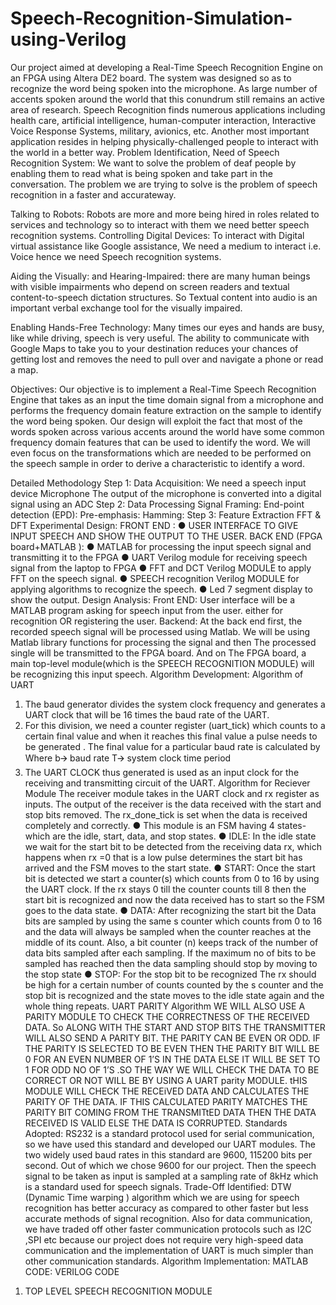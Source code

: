 # Speech-Recognition-Simulation-using-Verilog
Our project aimed at developing a Real-Time Speech Recognition Engine on an FPGA using Altera DE2 board. The system was designed so as to recognize the word being spoken into the microphone. As large number of accents spoken around the world that this conundrum still remains an active area of research. Speech Recognition finds numerous applications including health care, artificial intelligence, human-computer interaction, Interactive Voice Response Systems, military, avionics, etc. Another most important application resides in helping physically-challenged people to interact with the world in a better way.
Problem Identification, Need of Speech Recognition
System:
We want to solve the problem of deaf people by enabling them to read what is being spoken and take part in the conversation. The problem we are trying to solve is the problem of speech recognition in a faster and accurateway.

Talking to Robots: Robots are more and more being hired in roles related to services and technology so to interact with them we need better speech recognition systems.
Controlling Digital Devices: To interact with Digital virtual assistance like
Google assistance, We need a medium to interact i.e. Voice hence we need
Speech recognition systems.

Aiding the Visually: and Hearing-Impaired: there are many human beings with visible impairments who depend on screen readers and textual content-to-speech dictation structures. So Textual content into audio is an important verbal exchange tool for the visually impaired.

Enabling Hands-Free Technology: Many times our eyes and hands are busy, like while driving, speech is very useful. The ability to communicate with Google Maps to take you to your destination reduces your chances of getting lost and removes the need to pull over and navigate a phone or read a map.

Objectives:
Our objective is to implement a Real-Time Speech Recognition Engine that
takes as an input the time domain signal from a microphone and performs
the frequency domain feature extraction on the sample to identify the word
being spoken. Our design will exploit the fact that most of the words spoken
across various accents around the world have some common frequency
domain features that can be used to identify the word.
We will even focus on the transformations which are needed to be
performed on the speech sample in order to derive a characteristic to
identify a word.

Detailed Methodology
Step 1: Data Acquisition:
We need a speech input device Microphone
The output of the microphone is converted into a digital signal using
an ADC
Step 2: Data Processing
Signal Framing:
End-point detection (EPD):
Pre-emphasis:
Hamming:
Step 3: Feature Extraction
FFT & DFT
Experimental Design:
FRONT END :
● USER INTERFACE TO GIVE INPUT SPEECH AND SHOW THE OUTPUT
TO THE USER.
BACK END (FPGA board+MATLAB ):
● MATLAB for processing the input speech signal and transmitting it
to the FPGA
● UART Verilog module for receiving speech signal from the laptop to
FPGA
● FFT and DCT Verilog MODULE to apply FFT on the speech signal.
● SPEECH recognition Verilog MODULE for applying algorithms to
recognize the speech.
● Led 7 segment display to show the output.
Design Analysis:
Front END:
User interface will be a MATLAB program asking for speech input from the
user.
either for recognition OR registering the user.
Backend:
At the back end first, the recorded speech signal will be processed using
Matlab. We will be using Matlab library functions for processing the signal
and then The processed single will be transmitted to the FPGA board. And
on The FPGA board, a main top-level module(which is the SPEECH
RECOGNITION MODULE) will be recognizing this input speech.
Algorithm Development:
Algorithm of UART
1. The baud generator divides the system clock frequency and generates
a UART clock that will be 16 times the baud rate of the UART.
2. For this division, we need a counter register (uart_tick) which counts
to a certain final value and when it reaches this final value a pulse
needs to be generated . The final value for a particular baud rate is
calculated by
Where b🡪 baud rate T🡪 system clock time period
3. The UART CLOCK thus generated is used as an input clock for the
receiving and transmitting circuit of the UART.
Algorithm for Reciever Module
The receiver module takes in the UART clock and rx register as inputs. The
output of the receiver is the data received with the start and stop bits
removed. The rx_done_tick is set when the data is received completely and
correctly.
● This module is an FSM having 4 states-which are the idle, start,
data, and stop states.
● IDLE: In the idle state we wait for the start bit to be detected from
the receiving data rx, which happens when rx =0 that is a low pulse
determines the start bit has arrived and the FSM moves to the start state.
● START: Once the start bit is detected we start a counter(s) which
counts from 0 to 16 by using the UART clock. If the rx stays 0 till the counter
counts till 8 then the start bit is recognized and now the data received has to
start so the FSM goes to the data state.
● DATA: After recognizing the start bit the Data bits are sampled by
using the same s counter
which counts from 0 to 16 and the data will always be sampled when the
counter reaches at the middle of its count. Also, a bit counter (n) keeps track
of the number of data bits sampled after each sampling. If the maximum no
of bits to be sampled has reached then the data sampling should stop by
moving to the stop state
● STOP:
For the stop bit to be recognized The rx should be high for a certain
number of counts counted by the s counter and the stop bit is recognized
and the state moves to the idle state again and the whole thing repeats.
UART PARITY Algorithm
WE WILL ALSO USE A PARITY MODULE TO CHECK THE CORRECTNESS OF THE
RECEIVED DATA.
So ALONG WITH THE START AND STOP BITS THE TRANSMITTER WILL ALSO
SEND A PARITY BIT. THE PARITY CAN BE EVEN OR ODD. IF THE PARITY IS
SELECTED TO BE EVEN
THEN THE PARITY BIT WILL BE 0 FOR AN EVEN NUMBER OF 1’S IN THE DATA
ELSE IT WILL BE SET TO 1 FOR ODD NO OF 1’S .SO THE WAY WE WILL CHECK
THE DATA TO BE CORRECT OR NOT WILL BE BY USING A UART parity
MODULE. tHIS MODULE WILL CHECK THE RECEiVED DATA AND CALCULATES
THE PARITY OF THE DATA. IF THIS CALCULATED PARITY MATCHES THE
PARITY BIT COMING FROM THE TRANSMITtED DATA THEN THE DATA
RECEIVED IS VALID ELSE THE DATA IS CORRUPTED.
Standards Adopted:
RS232 is a standard protocol used for serial communication, so we have used this standard and
developed our UART modules. The two widely used baud rates in this standard are 9600,
115200 bits per second. Out of which we chose 9600 for our project.
Then the speech signal to be taken as input is sampled at a sampling rate of 8kHz which is a
standard used for speech signals.
Trade-Off Identified:
DTW (Dynamic Time warping ) algorithm which we are using for speech recognition has better
accuracy as compared to other faster but less accurate methods of signal recognition.
Also for data communication, we have traded off other faster communication protocols such as
I2C ,SPI etc because our project does not require very high-speed data communication and the
implementation of UART is much simpler than other communication standards.
Algorithm Implementation:
MATLAB CODE:
VERILOG CODE
1) TOP LEVEL SPEECH RECOGNITION MODULE
